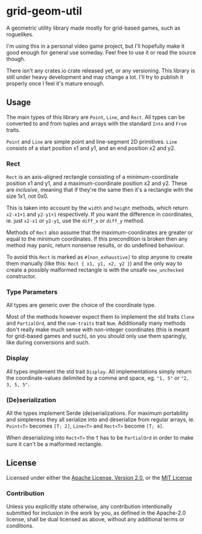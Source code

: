 # grid-geom-util
A geometric utility library made mostly for grid-based games, such as roguelikes.

I'm using this in a personal video game project, but I'll hopefully make it good enough for general use someday.
Feel free to use it or read the source though.

There isn't any crates.io crate released yet, or any versioning.
This library is still under heavy development and may change a lot.
I'll try to publish it properly once I feel it's mature enough.

## Usage
The main types of this library are `Point`, `Line`, and `Rect`.
All types can be converted to and from tuples and arrays with the standard `Into` and `From` traits.

`Point` and `Line` are simple point and line-segment 2D primitives.
`Line` consists of a start position x1 and y1, and an end position x2 and y2.

### Rect

`Rect` is an axis-aligned rectangle consisting of a minimum-coordinate position x1 and y1, and a maximum-coordinate position x2 and y2.
These are *inclusive*, meaning that if they're the same then it's a rectangle with the size 1x1, not 0x0.

This is taken into account by the `width` and `height` methods, which return `x2-x1+1` and `y2-y1+1` respectively.
If you want the difference in coordinates, ie. just `x2-x1` or `y2-y1`, use the `diff_x` or `diff_y` method.

Methods of `Rect` also assume that the maximum-coordinates are greater or equal to the minimum coordinates.
If this precondition is broken then any method may panic, return nonsense results, or do undefined behaviour.

To avoid this `Rect` is marked as `#[non_exhaustive]` to stop anyone to create them manually (like this: `Rect { x1, y1, x2, y2 }`)
and the only way to create a possibly malformed rectangle is with the unsafe `new_unchecked` constructor.


### Type Parameters
All types are generic over the choice of the coordinate type.

Most of the methods however expect them to implement the std traits `Clone` and `PartialOrd`, and the `num-traits` trait `Num`.
Additionally many methods don't really make much sense with non-integer coordinates (this is meant for grid-based games and such),
so you should only use them sparingly, like during conversions and such.

### Display
All types implement the std trait `Display`.
All implementations simply return the coordinate-values delimited by a comma and space, eg. `"1, 5"` or `"2, 3, 5, 5"`.

### (De)serialization
All the types implement Serde (de)serializations.
For maximum portability and simpleness they all serialize into and deserialize from regular arrays, ie. `Point<T>` becomes `[T; 2]`, `Line<T>` and `Rect<T>` become `[T; 4]`.

When deserializing into `Rect<T>` the `T` has to be `PartialOrd` in order to make sure it can't be a malformed rectangle.

## License
Licensed under either the <a href="LICENSE-APACHE">Apache License, Version 2.0</a>, or the <a href="LICENSE-MIT">MIT License</a>

### Contribution
Unless you explicitly state otherwise, any contribution intentionally submitted for inclusion in the work by you, as defined in the Apache-2.0 license, shall be dual licensed as above, without any additional terms or conditions.

